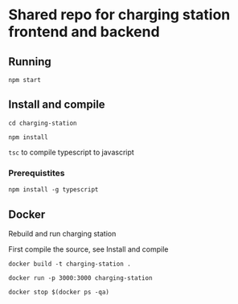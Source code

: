 # Shared repo for charging station frontend and backend

## Running 

`npm start`

## Install and compile

`cd charging-station`

`npm install`

`tsc` to compile typescript to javascript

### Prerequistites

`npm install -g typescript`

## Docker

Rebuild and run charging station 

First compile the source, see Install and compile

`docker build -t charging-station .`

`docker run -p 3000:3000 charging-station`

`docker stop $(docker ps -qa)`